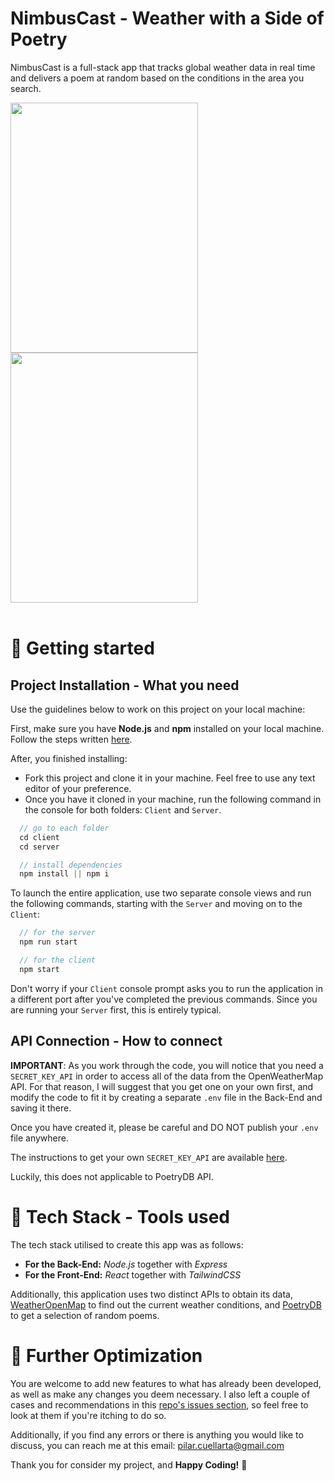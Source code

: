 # NimbusCast - Weather with a Side of Poetry

NimbusCast is a full-stack app that tracks global weather data in real time and delivers a poem at random based on the conditions in the area you search.


<img src="cold.png?raw=true" width="300" height="400">
<img src="warm.png?raw=true" width="300" height="400">
<br />
<br />


# 🚀 Getting started

## Project Installation - What you need

Use the guidelines below to work on this project on your local machine: 

First, make sure you have **Node.js** and **npm** installed on your local machine. Follow the steps written [here](https://docs.npmjs.com/downloading-and-installing-node-js-and-npm).

After, you finished installing:

- Fork this project and clone it in your machine. Feel free to use any text editor of your preference. 
- Once you have it cloned in your machine, run the following command in the console for both folders: `Client` and `Server`.

```js
  // go to each folder
  cd client
  cd server

  // install dependencies
  npm install || npm i
```

To launch the entire application, use two separate console views and run the following commands, starting with the `Server` and moving on to the `Client`:

```js
  // for the server
  npm run start

  // for the client
  npm start
```
Don't worry if your `Client` console prompt asks you to run the application in a different port after you've completed the previous commands. Since you are running your `Server` first, this is entirely typical.


## API Connection - How to connect
**IMPORTANT**: As you work through the code, you will notice that you need a `SECRET_KEY_API` in order to access all of the data from the OpenWeatherMap API. For that reason, I will suggest that you get one on your own first, and modify the code to fit it by creating a separate `.env` file in the Back-End and saving it there.

Once you have created it, please be careful and DO NOT publish your `.env` file anywhere.

The instructions to get your own `SECRET_KEY_API` are available [here](https://home.openweathermap.org/users/sign_up).

Luckily, this does not applicable to PoetryDB API.

# 🚀 Tech Stack - Tools used

The tech stack utilised to create this app was as follows:
- **For the Back-End:** *Node.js* together with *Express*
- **For the Front-End:** *React* together with *TailwindCSS*

Additionally, this application uses two distinct APIs to obtain its data,  [WeatherOpenMap](https://openweathermap.org/) to find out the current weather conditions, and [PoetryDB](https://poetrydb.org/index.html) to get a selection of random poems.

# 🚀 Further Optimization

You are welcome to add new features to what has already been developed, as well as make any changes you deem necessary. I also left a couple of cases and recommendations in this [repo's issues section](https://github.com/PilySwatch/weather-app/issues), so feel free to look at them if you're itching to do so.

Additionally, if you find any errors or there is anything you would like to discuss, you can reach me at this email: pilar.cuellarta@gmail.com


Thank you for consider my project, and **Happy Coding!** 💙 